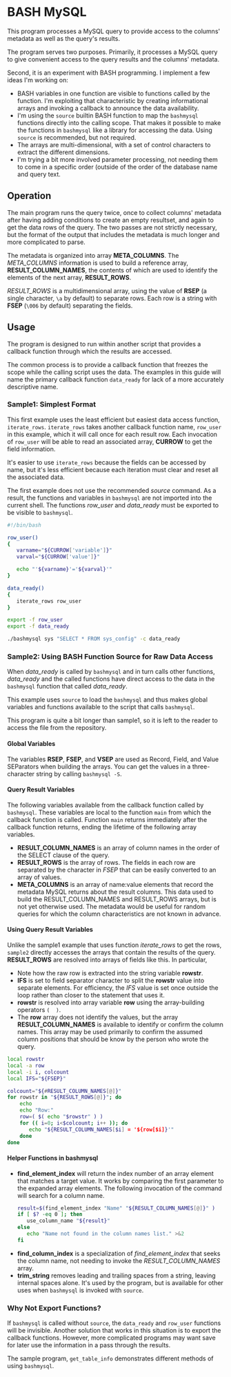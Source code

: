 # BASH MySQL

This program processes a MySQL query to provide access to the columns'
metadata as well as the query's results.

The program serves two purposes.  Primarily, it processes a MySQL query
to give convenient access to the query results and the columns' metadata.

Second, it is an experiment with BASH programming.  I implement a few
ideas I'm working on:

- BASH variables in one function are visible to functions called by the
  function. I'm exploiting that characteristic by creating informational
  arrays and invoking a callback to announce the data availability.
- I'm using the `source` builtin BASH function to map the `bashmysql`
  functions directly into the calling scope.  That makes it possible to
  make the functions in `bashmysql` like a library for accessing the
  data.  Using `source` is recommended, but not required.
- The arrays are multi-dimensional, with a set of control characters
  to extract the different dimensions.
- I'm trying a bit more involved parameter processing, not needing them
  to come in a specific order (outside of the order of the database name
  and query text.

## Operation

The main program runs the query twice, once to collect columns' metadata
after having adding conditions to create an empty resultset, and again
to get the data rows of the query.  The two passes are not strictly
necessary, but the format of the output that includes the metadata is
much longer and more complicated to parse.

The metadata is organized into array **META_COLUMNS**.  The
*META_COLUMNS* information is used to build a reference array,
**RESULT_COLUMN_NAMES**, the contents of which are used to identify
the elements of the next array, **RESULT_ROWS**.

*RESULT_ROWS* is a multidimensional array, using the value of **RSEP**
(a single character, `\a` by default) to separate rows.  Each row is a
string with **FSEP** (`\006` by default) separating the fields.

## Usage

The program is designed to run within another script that provides a
callback function through which the results are accessed.

The common process is to provide a callback function that freezes the
scope while the calling script uses the data.  The examples in this
guide will name the primary callback function `data_ready` for lack
of a more accurately descriptive name.

### Sample1: Simplest Format

This first example uses the least efficient but easiest data access
function, `iterate_rows`.  `iterate_rows` takes another callback
function name, `row_user` in this example, which it will call once
for each result row.  Each invocation of `row_user` will be able to
read an associated array, **CURROW** to get the field information.

It's easier to use `iterate_rows` because the fields can be accessed
by name, but it's less efficient because each iteration must clear
and reset all the associated data.

The first example does not use the recommended *source* command. As a
result, the functions and variables in `bashmysql` are not imported
into the current shell.  The functions *row_user* and *data_ready*
must be exported to be visible to `bashmysql`.

~~~sh
#!/bin/bash

row_user()
{
   varname="${CURROW['variable']}"
   varval="${CURROW['value']}"

   echo "'${varname}'='${varval}'"
}

data_ready()
{
   iterate_rows row_user
}

export -f row_user
export -f data_ready

./bashmysql sys "SELECT * FROM sys_config" -c data_ready
~~~

### Sample2: Using BASH Function Source for Raw Data Access

When *data_ready* is called by `bashmysql` and in turn calls other
functions, *data_ready* and the called functions have direct access
to the data in the `bashmysql` function that called *data_ready*.

This example uses `source` to load the `bashmysql` and thus makes
global variables and functions available to the script that calls
`bashmysql`.

This program is quite a bit longer than sample1, so it is left to
the reader to access the file from the repository.

#### Global Variables

The variables **RSEP**, **FSEP**, and **VSEP** are used as Record,
Field, and Value SEParators when building the arrays. You can get
the values in a three-character string by calling `bashmysql -S`.

#### Query Result Variables

The following variables available from the callback function called
by `bashmysql`.  These variables are local to the function `main`
from which the callback function is called.  Function `main` returns
immediately after the callback function returns, ending the lifetime
of the following array variables.

- **RESULT_COLUMN_NAMES** is an array of column names in the order
  of the SELECT clause of the query.
- **RESULT_ROWS** is the array of rows.  The fields in each row are
  separated by the character in *FSEP* that can be easily converted
  to an array of values.
- **META_COLUMNS** is an array of name:value elements that record the
  metadata MySQL returns about the result columns.  This data used
  to build the RESULT_COLUMN_NAMES and RESULT_ROWS arrays, but is
  not yet otherwise used.  The metadata would be useful for random
  queries for which the column characteristics are not known in
  advance.

#### Using Query Result Variables

Unlike the sample1 example that uses function *iterate_rows* to get
the rows, `sample2` directly accesses the arrays that contain the
results of the query.  **RESULT_ROWS** are resolved into arrays of
fields like this.  In particular,
- Note how the raw row is extracted into the string variable
  **rowstr**.
- **IFS** is set to field separator character to split the **rowstr**
  value into separate elements.  For efficiency, the *IFS* value is
  set once outside the loop rather than closer to the statement that
  uses it.
- **rowstr** is resolved into array variable **row** using the
  array-building operators `(  )`.
- The **row** array does not identify the values, but the array
  **RESULT_COLUMN_NAMES** is available to identify or confirm the
  column names.  This array may be used primarily to confirm the
  assumed column positions that should be know by the person who wrote
  the query.

~~~sh
local rowstr
local -a row
local -i i, colcount
local IFS="${FSEP}"

colcount="${#RESULT_COLUMN_NAMES[@]}"
for rowstr in "${RESULT_ROWS[@]}"; do
    echo
    echo "Row:"
    row=( $( echo "$rowstr" ) )
    for (( i=0; i<$colcount; i++ )); do
       echo "${RESULT_COLUMN_NAMES[$i] = '${row[$i]}'"
    done
done
~~~

#### Helper Functions in bashmysql

- **find_element_index** will return the index number of an array
  element that matches a target value.  It works by comparing the
  first parameter to the expanded array elements.  The following
  invocation of the command will search for a column name.
  ~~~sh
  result=$(find_element_index "Name" "${RESULT_COLUMN_NAMES[@]}" )
  if [ $? -eq 0 ]; then
     use_column_name "${result}"
  else
     echo "Name not found in the column names list." >&2
  fi
  ~~~
- **find_column_index** is a specialization of *find_element_index*
  that seeks the column name, not needing to invoke the
  *RESULT_COLUMN_NAMES* array.
- **trim_string** removes leading and trailing spaces from a string,
  leaving internal spaces alone.  It's used by the program, but is
  available for other uses when `bashmysql` is invoked with `source`.

### Why Not Export Functions?

If `bashmysql` is called without `source`, the `data_ready` and
`row_user` functions will be invisible.  Another solution that works
in this situation is to export the callback functions.  However,
more complicated programs may want save for later use the information
in a pass through the results.




The sample program, `get_table_info` demonstrates different methods
of using `bashmysql`.


